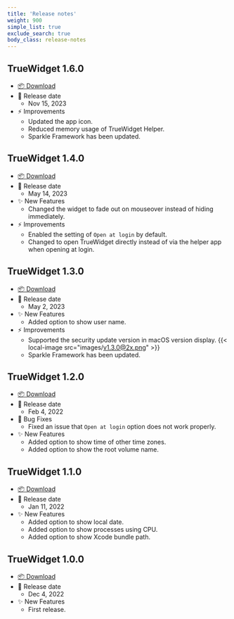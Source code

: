 ```yaml
---
title: 'Release notes'
weight: 900
simple_list: true
exclude_search: true
body_class: release-notes
---
```


## TrueWidget 1.6.0

-   [📦 Download](https://github.com/pqrs-org/TrueWidget/releases/download/v1.6.0/TrueWidget-1.6.0.dmg)
-   📅 Release date
    -   Nov 15, 2023
-   ⚡️ Improvements
    -   Updated the app icon.
    -   Reduced memory usage of TrueWidget Helper.
    -   Sparkle Framework has been updated.

## TrueWidget 1.4.0

-   [📦 Download](https://github.com/pqrs-org/TrueWidget/releases/download/v1.4.0/TrueWidget-1.4.0.dmg)
-   📅 Release date
    -   May 14, 2023
-   ✨ New Features
    -   Changed the widget to fade out on mouseover instead of hiding immediately.
-   ⚡️ Improvements
    -   Enabled the setting of `Open at login` by default.
    -   Changed to open TrueWidget directly instead of via the helper app when opening at login.

## TrueWidget 1.3.0

-   [📦 Download](https://github.com/pqrs-org/TrueWidget/releases/download/v1.3.0/TrueWidget-1.3.0.dmg)
-   📅 Release date
    -   May 2, 2023
-   ✨ New Features
    -   Added option to show user name.
-   ⚡️ Improvements
    -   Supported the security update version in macOS version display.
        {{< local-image src="images/v1.3.0@2x.png" >}}
    -   Sparkle Framework has been updated.

## TrueWidget 1.2.0

-   [📦 Download](https://github.com/pqrs-org/TrueWidget/releases/download/v1.2.0/TrueWidget-1.2.0.dmg)
-   📅 Release date
    -   Feb 4, 2022
-   🐛 Bug Fixes
    -   Fixed an issue that `Open at login` option does not work properly.
-   ✨ New Features
    -   Added option to show time of other time zones.
    -   Added option to show the root volume name.

## TrueWidget 1.1.0

-   [📦 Download](https://github.com/pqrs-org/TrueWidget/releases/download/v1.1.0/TrueWidget-1.1.0.dmg)
-   📅 Release date
    -   Jan 11, 2022
-   ✨ New Features
    -   Added option to show local date.
    -   Added option to show processes using CPU.
    -   Added option to show Xcode bundle path.

## TrueWidget 1.0.0

-   [📦 Download](https://github.com/pqrs-org/TrueWidget/releases/download/v1.0.0/TrueWidget-1.0.0.dmg)
-   📅 Release date
    -   Dec 4, 2022
-   ✨ New Features
    -   First release.
